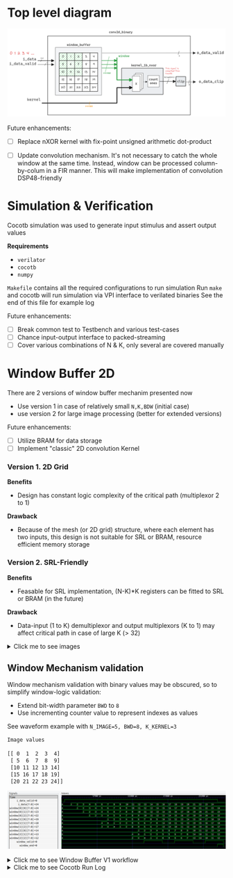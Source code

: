 
# Top level diagram

![plot](images/top-level.png)

Future enhancements:

- [ ] Replace nXOR kernel with fix-point unsigned arithmetic dot-product
- [ ] Update convolution mechanism. It's not necessary to catch the whole window at the same time. Instead, window can be processed column-by-colum in a FIR manner. This will make implementation of convolution DSP48-friendly


# Simulation & Verification
Cocotb simulation was used to generate input stimulus and assert output values

**Requirements**
- `verilator` 
- `cocotb`
- `numpy`
 
`Makefile` contains all the required configurations to run simulation
Run `make` and cocotb will run simulation via VPI interface to verilated binaries
See the end of this file for example log

Future enhancements:

- [ ] Break common test to Testbench and various test-cases
- [ ] Chance input-output interface to packed-streaming 
- [ ] Cover various combinations of N & K, only several are covered manually

# Window Buffer 2D

There are 2 versions of window buffer mechanim presented now

- Use version 1 in case of relatively small `N,K,BDW` (initial case)
- use version 2 for large image processing (better for extended versions)

Future enhancements:
- [ ] Utilize BRAM for data storage
- [ ] Implement "classic" 2D convolution Kernel

### Version 1. 2D Grid

**Benefits**
- Design has constant logic complexity of the critical path (multiplexor 2 to 1)

**Drawback**
- Because of the mesh (or 2D grid) structure, where each element has two inputs, this design is not suitable for SRL or BRAM, resource efficient memory storage


### Version 2. SRL-Friendly
**Benefits**
- Feasable for SRL implementation, (N-K)*K registers can be fitted to SRL or BRAM (in the future)

**Drawback**
- Data-input (1 to K) demultiplexor and output multiplexors  (K to 1)  may affect critical path in case of large K (> 32)

<details>
  <summary>Click me to see images</summary>
 
![plot](images/buffer_v1.png)

![plot](images/buffer_v2.png)

</details>


## Window Mechanism validation

Window mechanism validation with binary values may be obscured, so to simplify window-logic validation:

- Extend bit-width parameter `BWD` to `8`
- Use incrementing counter value to represent indexes as values

See waveform example with  `N_IMAGE=5, BWD=8, K_KERNEL=3` 
```
Image values

[[ 0  1  2  3  4]
 [ 5  6  7  8  9]
 [10 11 12 13 14]
 [15 16 17 18 19]
 [20 21 22 23 24]]

```

![plot](images/waveforms.png)


<details>
  <summary>Click me to see Window Buffer V1 workflow</summary>

![plot](images/buffer_v1_action.png)

</details>

<details>
  <summary>Click me to see Cocotb Run Log</summary>

```
(base) kvinogradov@blackbox:~/work/fpga/conv$ make
rm -f results.xml
make -f Makefile results.xml
make[1]: Entering directory '/home/kvinogradov/work/fpga/conv'
rm -f results.xml
MODULE=test_conv2d_binary TESTCASE= TOPLEVEL=conv2d_binary TOPLEVEL_LANG=verilog \
         sim_build/Vtop 
     -.--ns INFO     gpi                                ..mbed/gpi_embed.cpp:76   in set_program_name_in_venv        Did not detect Python virtual environment. Using system-wide Python interpreter
     -.--ns INFO     gpi                                ../gpi/GpiCommon.cpp:101  in gpi_print_registered_impl       VPI registered
     0.00ns INFO     cocotb                             Running on Verilator version 5.020 2024-01-01
     0.00ns INFO     cocotb                             Running tests with cocotb v1.8.1 from /home/kvinogradov/anaconda3/lib/python3.11/site-packages/cocotb
     0.00ns INFO     cocotb                             Seeding Python random module with 1706469030
     0.00ns INFO     cocotb.regression                  Found test test_conv2d_binary.basic_test
     0.00ns INFO     cocotb.regression                  running basic_test (1/1)
     0.00ns INFO     cocotb                             Image values
     0.00ns INFO     cocotb                             [[1 0 0 0 1 1 1 1]
                                                         [0 0 1 1 0 0 1 0]
                                                         [1 1 0 0 0 1 0 1]
                                                         [1 1 0 0 0 0 1 0]
                                                         [1 0 0 0 0 0 0 0]
                                                         [0 0 0 0 1 1 1 0]
                                                         [1 1 1 1 1 1 1 1]
                                                         [0 1 0 0 0 1 0 1]]
     0.00ns INFO     cocotb                             Kernel values
     0.00ns INFO     cocotb                             [[1 1 0]
                                                         [1 1 0]
                                                         [1 1 1]]
     0.00ns INFO     cocotb                             Expected dot-product
     0.00ns INFO     cocotb                             [[4. 3. 3. 4. 3. 6.]
                                                         [5. 4. 4. 2. 3. 4.]
                                                         [7. 4. 2. 1. 2. 3.]
                                                         [5. 3. 3. 4. 4. 5.]
                                                         [6. 5. 4. 5. 6. 7.]
                                                         [4. 4. 2. 4. 5. 7.]]
   765.00ns INFO     cocotb.regression                  basic_test passed
   765.00ns INFO     cocotb.regression                  ***************************************************************************************
                                                        ** TEST                           STATUS  SIM TIME (ns)  REAL TIME (s)  RATIO (ns/s) **
                                                        ***************************************************************************************
                                                        ** test_conv2d_binary.basic_test   PASS         765.00           0.01      77421.26  **
                                                        ***************************************************************************************
                                                        ** TESTS=1 PASS=1 FAIL=0 SKIP=0                 765.00           0.16       4658.56  **
                                                        ***************************************************************************************
```
</details>
